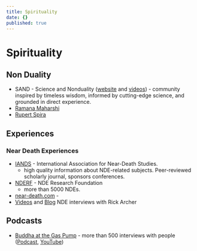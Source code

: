 ```yaml
---
title: Spirituality
date: {}
published: true
---
```


# Spirituality

## Non Duality

- SAND - Science and Nonduality ([website](https://www.scienceandnonduality.com/) and [videos](https://www.youtube.com/c/scienceandnonduality/videos)) - community inspired by timeless wisdom, informed by cutting-edge science, and grounded in direct experience.
- [Ramana Maharshi](https://en.wikipedia.org/wiki/Ramana_Maharshi)
- [Rupert Spira](https://rupertspira.com/)


## Experiences


### Near Death Experiences

- [IANDS](https://iands.org/) - International Association for Near-Death Studies. 
  - high quality information about NDE-related subjects. Peer-reviewed scholarly journal, sponsors conferences.
- [NDERF](https://nderf.org/) - NDE Research Foundation
  - more than 5000 NDEs.
- [near-death.com](https://near-death.com/) - 
- [Videos](https://www.youtube.com/c/Batgap/search?query=near%20death%20experiences) and [Blog](https://batgap.com/category/nde/) NDE interviews with Rick Archer

## Podcasts
- [Buddha at the Gas Pump](https://batgap.com/) - more than 500 interviews with people ([Podcast](https://batgap.com/subscribe-to-podcast/), [YouTube](https://www.youtube.com/c/Batgap))
